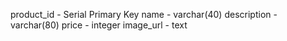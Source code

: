 product_id - Serial Primary Key
name - varchar(40)
description - varchar(80)
price - integer
image_url - text